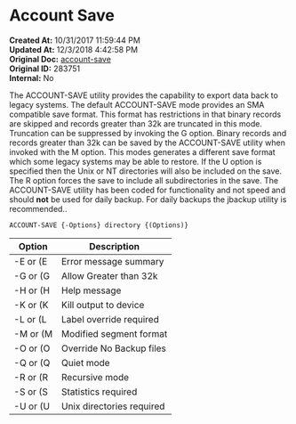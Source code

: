 # Account Save

**Created At:** 10/31/2017 11:59:44 PM  
**Updated At:** 12/3/2018 4:42:58 PM  
**Original Doc:** [account-save](https://docs.jbase.com/49275-restore/account-save)  
**Original ID:** 283751  
**Internal:** No  


The ACCOUNT-SAVE utility provides the capability to export data back to legacy systems. The default ACCOUNT-SAVE mode provides an SMA compatible save format. This format has restrictions in that binary records are skipped and records greater than 32k are truncated in this mode. Truncation can be suppressed by invoking the G option. Binary records and records greater than 32k can be saved by the ACCOUNT-SAVE utility when invoked with the M option. This modes generates a different save format which some legacy systems may be able to restore. If the U option is specified then the Unix or NT directories will also be included on the save. The R option forces the save to include all subdirectories in the save. The ACCOUNT-SAVE utility has been coded for functionality and not speed and should **not** be used for daily backup. For daily backups the jbackup utility is recommended..

```
ACCOUNT-SAVE {-Options} directory {(Options)}
```


| Option<br> | Description<br> |
| --- | --- |
| -E or (E<br> | Error message summary<br> |
| -G or (G<br> | Allow Greater than 32k<br> |
| -H or (H<br> | Help message<br> |
| -K or (K<br> | Kill output to device<br> |
| -L or (L<br> | Label override required<br> |
| -M or (M<br> | Modified segment format<br> |
| -O or (O<br> | Override No Backup files<br> |
| -Q or (Q<br> | Quiet mode<br> |
| -R or (R<br> | Recursive mode<br> |
| -S or (S<br> | Statistics required<br> |
| -U or (U<br> | Unix directories required<br> |

